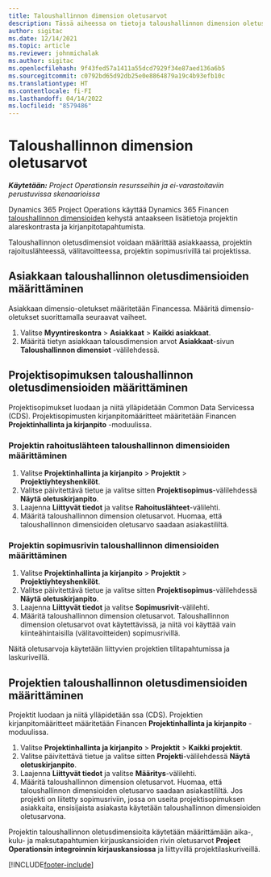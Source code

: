 ```yaml
---
title: Taloushallinnon dimension oletusarvot
description: Tässä aiheessa on tietoja taloushallinnon dimension oletusarvojen määrittämisestä.
author: sigitac
ms.date: 12/14/2021
ms.topic: article
ms.reviewer: johnmichalak
ms.author: sigitac
ms.openlocfilehash: 9f43fed57a1411a55dcd7929f34e87aed136a6b5
ms.sourcegitcommit: c0792bd65d92db25e0e8864879a19c4b93efb10c
ms.translationtype: HT
ms.contentlocale: fi-FI
ms.lasthandoff: 04/14/2022
ms.locfileid: "8579486"
---
```

# <a name="financial-dimension-defaults"></a>Taloushallinnon dimension oletusarvot

_**Käytetään:** Project Operationsin resursseihin ja ei-varastoitaviin perustuvissa skenaarioissa_



Dynamics 365 Project Operations käyttää Dynamics 365 Financen [taloushallinnon dimensioiden](/dynamics365/finance/general-ledger/financial-dimensions) kehystä antaakseen lisätietoja projektin alareskontrasta ja kirjanpitotapahtumista.

Taloushallinnon oletusdimensiot voidaan määrittää asiakkaassa, projektin rajoituslähteessä, välitavoitteessa, projektin sopimusrivillä tai projektissa.

## <a name="define-default-financial-dimensions-for-a-customer"></a>Asiakkaan taloushallinnon oletusdimensioiden määrittäminen

Asiakkaan dimensio-oletukset määritetään Financessa. Määritä dimensio-oletukset suorittamalla seuraavat vaiheet.

1. Valitse **Myyntireskontra** > **Asiakkaat** > **Kaikki asiakkaat**.
2. Määritä tietyn asiakkaan talousdimension arvot **Asiakkaat**-sivun **Taloushallinnon dimensiot** -välilehdessä.

## <a name="define-default-financial-dimensions-for-project-contracts"></a>Projektisopimuksen taloushallinnon oletusdimensioiden määrittäminen

Projektisopimukset luodaan ja niitä ylläpidetään Common Data Servicessa (CDS). Projektisopimusten kirjanpitomääritteet määritetään Financen **Projektinhallinta ja kirjanpito** -moduulissa.

### <a name="set-financial-dimensions-for-a-project-funding-source"></a>Projektin rahoituslähteen taloushallinnon dimensioiden määrittäminen

1. Valitse **Projektinhallinta ja kirjanpito** > **Projektit** > **Projektiyhteyshenkilöt**.
2. Valitse päivitettävä tietue ja valitse sitten **Projektisopimus**-välilehdessä **Näytä oletuskirjanpito**.
3. Laajenna **Liittyvät tiedot** ja valitse **Rahoituslähteet**-välilehti.
4. Määritä taloushallinnon dimension oletusarvot. Huomaa, että taloushallinnon dimensioiden oletusarvo saadaan asiakastililtä.

### <a name="set-financial-dimensions-for-a-project-contract-line"></a>Projektin sopimusrivin taloushallinnon dimensioiden määrittäminen

1. Valitse **Projektinhallinta ja kirjanpito** > **Projektit** > **Projektiyhteyshenkilöt**.
2. Valitse päivitettävä tietue ja valitse sitten **Projektisopimus**-välilehdessä **Näytä oletuskirjanpito**.
3. Laajenna **Liittyvät tiedot** ja valitse **Sopimusrivit**-välilehti.
4. Määritä taloushallinnon dimension oletusarvot. Taloushallinnon dimension oletusarvot ovat käytettävissä, ja niitä voi käyttää vain kiinteähintaisilla (välitavoitteiden) sopimusrivillä.

Näitä oletusarvoja käytetään liittyvien projektien tilitapahtumissa ja laskuriveillä.

## <a name="define-default-financial-dimensions-for-projects"></a>Projektien taloushallinnon oletusdimensioiden määrittäminen

Projektit luodaan ja niitä ylläpidetään ssa (CDS). Projektien kirjanpitomääritteet määritetään Financen **Projektinhallinta ja kirjanpito** -moduulissa.

1. Valitse **Projektinhallinta ja kirjanpito** > **Projektit** > **Kaikki projektit**.
2. Valitse päivitettävä tietue ja valitse sitten **Projekti**-välilehdessä **Näytä oletuskirjanpito**.
3. Laajenna **Liittyvät tiedot** ja valitse **Määritys**-välilehti.
4. Määritä taloushallinnon dimension oletusarvot. Huomaa, että taloushallinnon dimensioiden oletusarvo saadaan asiakastililtä. Jos projekti on liitetty sopimusriviin, jossa on useita projektisopimuksen asiakkaita, ensisijaista asiakasta käytetään taloushallinnon dimensioiden oletusarvona.

Projektin taloushallinnon oletusdimensioita käytetään määrittämään aika-, kulu- ja maksutapahtumien kirjauskansioiden rivin oletusarvot **Project Operationsin integroinnin kirjauskansiossa** ja liittyvillä projektilaskuriveillä.

[!INCLUDE[footer-include](../includes/footer-banner.md)]
